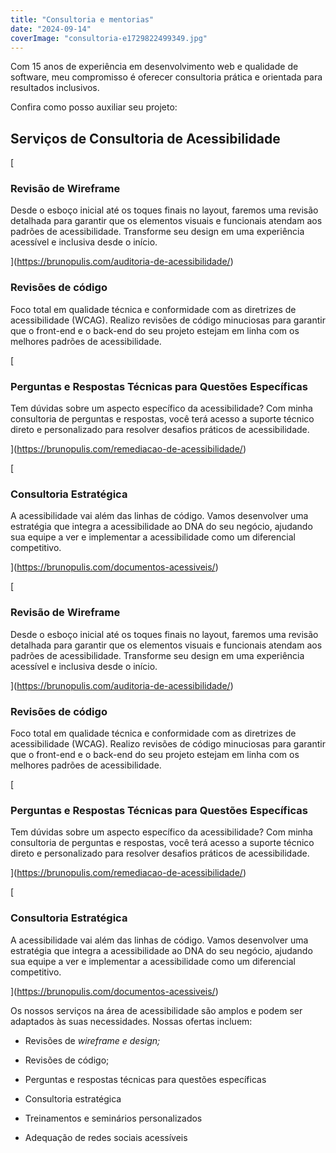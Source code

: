 ```yaml
---
title: "Consultoria e mentorias"
date: "2024-09-14"
coverImage: "consultoria-e1729822499349.jpg"
---
```


Com 15 anos de experiência em desenvolvimento web e qualidade de software, meu compromisso é oferecer consultoria prática e orientada para resultados inclusivos.

Confira como posso auxiliar seu projeto:

## Serviços de Consultoria de Acessibilidade

[

### Revisão de Wireframe

Desde o esboço inicial até os toques finais no layout, faremos uma revisão detalhada para garantir que os elementos visuais e funcionais atendam aos padrões de acessibilidade. Transforme seu design em uma experiência acessível e inclusiva desde o início.



](https://brunopulis.com/auditoria-de-acessibilidade/)

### Revisões de código

Foco total em qualidade técnica e conformidade com as diretrizes de acessibilidade (WCAG). Realizo revisões de código minuciosas para garantir que o front-end e o back-end do seu projeto estejam em linha com os melhores padrões de acessibilidade.

[

### **Perguntas e Respostas Técnicas para Questões Específicas**

Tem dúvidas sobre um aspecto específico da acessibilidade? Com minha consultoria de perguntas e respostas, você terá acesso a suporte técnico direto e personalizado para resolver desafios práticos de acessibilidade.



](https://brunopulis.com/remediacao-de-acessibilidade/)

[

### Consultoria Estratégica

A acessibilidade vai além das linhas de código. Vamos desenvolver uma estratégia que integra a acessibilidade ao DNA do seu negócio, ajudando sua equipe a ver e implementar a acessibilidade como um diferencial competitivo.



](https://brunopulis.com/documentos-acessiveis/)

[

### Revisão de Wireframe

Desde o esboço inicial até os toques finais no layout, faremos uma revisão detalhada para garantir que os elementos visuais e funcionais atendam aos padrões de acessibilidade. Transforme seu design em uma experiência acessível e inclusiva desde o início.



](https://brunopulis.com/auditoria-de-acessibilidade/)

### Revisões de código

Foco total em qualidade técnica e conformidade com as diretrizes de acessibilidade (WCAG). Realizo revisões de código minuciosas para garantir que o front-end e o back-end do seu projeto estejam em linha com os melhores padrões de acessibilidade.

[

### **Perguntas e Respostas Técnicas para Questões Específicas**

Tem dúvidas sobre um aspecto específico da acessibilidade? Com minha consultoria de perguntas e respostas, você terá acesso a suporte técnico direto e personalizado para resolver desafios práticos de acessibilidade.



](https://brunopulis.com/remediacao-de-acessibilidade/)

[

### Consultoria Estratégica

A acessibilidade vai além das linhas de código. Vamos desenvolver uma estratégia que integra a acessibilidade ao DNA do seu negócio, ajudando sua equipe a ver e implementar a acessibilidade como um diferencial competitivo.



](https://brunopulis.com/documentos-acessiveis/)

Os nossos serviços na área de acessibilidade são amplos e podem ser adaptados às suas necessidades. Nossas ofertas incluem:

- Revisões de _wireframe e design;_

- Revisões de código;

- Perguntas e respostas técnicas para questões específicas

- Consultoria estratégica

- Treinamentos e seminários personalizados

- Adequação de redes sociais acessíveis
